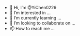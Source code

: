 - 👋 Hi, I’m @YiChen0229
- 👀 I’m interested in ...
- 🌱 I’m currently learning ...
- 💞️ I’m looking to collaborate on ...
- 📫 How to reach me ...

<!---
YiChen0229/YiChen0229 is a ✨ special ✨ repository because its `README.md` (this file) appears on your GitHub profile.
You can click the Preview link to take a look at your changes.1111
--->
